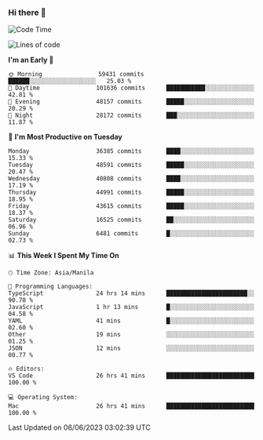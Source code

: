 ### Hi there 👋

<!--START_SECTION:waka-->
![Code Time](http://img.shields.io/badge/Code%20Time-4%2C031%20hrs%2049%20mins-blue)

![Lines of code](https://img.shields.io/badge/From%20Hello%20World%20I%27ve%20Written-98.8%20million%20lines%20of%20code-blue)

**I'm an Early 🐤** 

```text
🌞 Morning                59431 commits       ██████░░░░░░░░░░░░░░░░░░░   25.03 % 
🌆 Daytime                101636 commits      ███████████░░░░░░░░░░░░░░   42.81 % 
🌃 Evening                48157 commits       █████░░░░░░░░░░░░░░░░░░░░   20.29 % 
🌙 Night                  28172 commits       ███░░░░░░░░░░░░░░░░░░░░░░   11.87 % 
```
📅 **I'm Most Productive on Tuesday** 

```text
Monday                   36385 commits       ████░░░░░░░░░░░░░░░░░░░░░   15.33 % 
Tuesday                  48591 commits       █████░░░░░░░░░░░░░░░░░░░░   20.47 % 
Wednesday                40808 commits       ████░░░░░░░░░░░░░░░░░░░░░   17.19 % 
Thursday                 44991 commits       █████░░░░░░░░░░░░░░░░░░░░   18.95 % 
Friday                   43615 commits       █████░░░░░░░░░░░░░░░░░░░░   18.37 % 
Saturday                 16525 commits       ██░░░░░░░░░░░░░░░░░░░░░░░   06.96 % 
Sunday                   6481 commits        █░░░░░░░░░░░░░░░░░░░░░░░░   02.73 % 
```


📊 **This Week I Spent My Time On** 

```text
🕑︎ Time Zone: Asia/Manila

💬 Programming Languages: 
TypeScript               24 hrs 14 mins      ███████████████████████░░   90.78 % 
JavaScript               1 hr 13 mins        █░░░░░░░░░░░░░░░░░░░░░░░░   04.58 % 
YAML                     41 mins             █░░░░░░░░░░░░░░░░░░░░░░░░   02.60 % 
Other                    19 mins             ░░░░░░░░░░░░░░░░░░░░░░░░░   01.25 % 
JSON                     12 mins             ░░░░░░░░░░░░░░░░░░░░░░░░░   00.77 % 

🔥 Editors: 
VS Code                  26 hrs 41 mins      █████████████████████████   100.00 % 

💻 Operating System: 
Mac                      26 hrs 41 mins      █████████████████████████   100.00 % 
```


 Last Updated on 06/06/2023 03:02:39 UTC
<!--END_SECTION:waka-->


<!--
**rad182/rad182** is a ✨ _special_ ✨ repository because its `README.md` (this file) appears on your GitHub profile.

Here are some ideas to get you started:

- 🔭 I’m currently working on ...
- 🌱 I’m currently learning ...
- 👯 I’m looking to collaborate on ...
- 🤔 I’m looking for help with ...
- 💬 Ask me about ...
- 📫 How to reach me: ...
- 😄 Pronouns: ...
- ⚡ Fun fact: ...
-->
